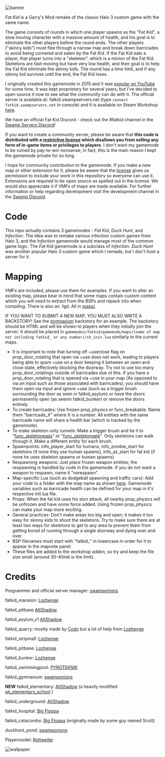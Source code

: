 ![banner](https://swamp.sv/s/fatkid/fatkidbanner.png)

*Fat Kid* is a Garry's Mod remake of the classic Halo 3 custom game with the same name.

The game consists of rounds in which one player spawns as the "Fat Kid", a slow moving character with a massive amount of health, and his goal is to eliminate the other players before the round ends. The other players ("skinny kids") must flee through a narrow map and break down barricades to avoid being cornered and eaten by the Fat Kid. If the Fat Kid eats a player, that player turns into a "skeleton", which is a minion of the Fat Kid. Skeletons are fast-moving but have very low health, and their goal is to help the Fat Kid eliminate the skinny kids. The round has a time limit, and if any skinny kid survives until the end, the Fat Kid loses.

I originally created this gamemode in 2015 and it was [popular on YouTube](https://www.youtube.com/results?search_query=gmod+fat+kid) for some time. It was kept proprietary for several years, but I've decided to open source it now to see what the community can do with it. The official server is available at: fatkid.swampservers.net (type `connect fatkid.swampservers.net` in console) and it is available on Steam Workshop [here](https://steamcommunity.com/sharedfiles/filedetails/?id=2467219933).

We have an official Fat Kid Discord - check out the #fatkid channel in the [Swamp Servers Discord](https://swamp.sv/discord)!

If you want to create a community server, please be aware that **this code is distributed with a [restrictive license](https://github.com/swampservers/fatkid/blob/master/LICENSE) which disallows you from selling any form of in-game items or privileges to players**. I don't want my gamemode to be ruined by pay-to-win nonsense; in fact, this is the main reason I kept the gamemode private for so long.

I hope for community contribution to the gamemode. If you make a new map or other extension for it, please be aware that the [license](https://github.com/swampservers/fatkid/blob/master/LICENSE) gives us permission to include your work in this repository so everyone can use it. Extensions are required to be open source as spelled out in the license. We would also appreciate it if VMFs of maps are made available. For further information or help regarding development visit the development channel in the [Swamp Discord](https://swamp.sv/discord).

# Code

This repo actually contains 3 gamemodes - *Fat Kid*, *Duck Hunt*, and *Infection*. The idea was to remake various infection custom games from Halo 3, and the *Infection* gamemode would manage most of the common game logic. The *Fat Kid* gamemode is a subclass of *Infection*. *Duck Hunt* was another popular Halo 3 custom game which I remade, but I don't host a server for it.

# Mapping

VMFs are included, please use them for examples. If you want to alter an existing map, please bear in mind that some maps contain custom content which you will need to extract from the BSPs and repack into when compiling. There is also an .fgd. All in [maps/](https://github.com/swampservers/fatkid/tree/master/maps).

IF YOU WANT TO SUBMIT A NEW MAP, YOU MUST ALSO WRITE A BACKSTORY! See the [gymnasium](https://github.com/swampservers/fatkid/blob/master/gamemodes/fatkid/gamemode/maps/gymnasium/sh_init.lua) backstory for an example. The backstory should be HTML and will be shown to players when they initially join the server. It should be placed in `gamemodes/fatkid/gamemode/maps/(name of map not including fatkid_ or any number)/sh_init.lua` similarly to the current maps.

- It is important to note that turning off +useclose flag on prop_door_rotating that open via +use does not work, leading to players being able to spam +use on a door keeping it between an open and close state, effectively blocking the doorway. Try not to use too many prop_door_rotatings outside of barricades due ot this. If you have a prop_door_rotating that is opened via +use in your map (As opposed to via an input such as those associated with barricades), you should have them open via input and ignore +use (such as a trigger brush surrounding the door as seen in fatkid_asylum) or have the doors permanently open (as seenin fatkid_bunker) or remove the doors entirely.
- To create barricades: Use frozen prop_physics or func_breakable. Name them "barricade_X" where X is a number. All entities with the same barricade name will share a health bar (which is tracked by the gamemode).
- To make skeleton-only tunnels: Make a trigger brush and tie it to "[func_skeletonpass](https://github.com/swampservers/fatkid/blob/master/gamemodes/fatkid/gamemode/entities/func_skeletonpass.lua)" or "[func_skeletongate](https://github.com/swampservers/fatkid/blob/master/gamemodes/fatkid/gamemode/entities/func_skeletongate.lua)". Only skeletons can walk through it. Make a different entity for each brush.
- Spawnpoints: info_player_start for humans, info_zombie_start for skeletons (if none they use human spawns), info_az_start for fat kid (if none he uses skeleton spawns or human spawns)
- Respawning weapons: Just place frozen weapon entities; the respawning is handled by code in the gamemode. If you do not want a weapon to respawn, name it "norespawn".
- Map-specific Lua (such as dodgeball spawning and traffic cars): Add your code to a folder with the map name as shown [here](https://github.com/swampservers/fatkid/tree/master/gamemodes/fatkid/gamemode/maps). Gamemode variables such as barricade health can be defined for your map in it's respective init.lua file.
- Props: When the fat kid uses his stun attack, all nearby prop_physics will be unfrozen and have some force added. Using frozen prop_physics can make your map more exciting.
- General practices: Don't make areas too big and open; it makes it too easy for skinny kids to shoot the skeletons. Try to make sure there are at least two ways for skeletons to get to any area to prevent them from getting bored of running through a single doorway and dying over and over.
- BSP filenames must start with "fatkid_" in lowercase in order for it to appear in the mapvote panel.
- These files are added to the workshop addon, so try and keep the file size small (around 30-40mb is the limit).

# Credits

Programmer and official server manager: [swamponions](https://steamcommunity.com/id/swamponions/)

fatkid_mansion: [Lozhenge](https://steamcommunity.com/profiles/76561198078133569)

fatkid_pitbase [AltShadow](https://steamcommunity.com/id/altshadow/)

fatkid_asylum_v1 [AltShadow](https://steamcommunity.com/id/altshadow/)

fatkid_quarry: mostly made by [Cody](https://steamcommunity.com/id/codythewrestler) but a lot of help from [Lozhenge](https://steamcommunity.com/profiles/76561198078133569)

fatkid_stripmall: [Lozhenge](https://steamcommunity.com/profiles/76561198078133569)

fatkid_pitbase: [Lozhenge](https://steamcommunity.com/profiles/76561198078133569)

fatkid_bunker: [Lozhenge](https://steamcommunity.com/profiles/76561198078133569)

fatkid_swimmingpool: [PYROTEKNIK](https://steamcommunity.com/id/pyroteknik/)

fatkid_gymnasium: [swamponions](https://steamcommunity.com/id/swamponions/)

**NEW** fatkid_elementary: [AltShadow](https://steamcommunity.com/id/altshadow/) (a heavily modified [ph_elementary_school](https://steamcommunity.com/sharedfiles/filedetails/?id=2461335501) )

fatkid_underground: [AltShadow](https://steamcommunity.com/id/altshadow/)

fatkid_hospital: [Big Floppa](https://steamcommunity.com/id/bigfloppers/)

fatkid_catacombs: [Big Floppa](https://steamcommunity.com/id/bigfloppers/) (originally made by some guy named Scott)

duckhunt_pond: [swamponions](https://steamcommunity.com/id/swamponions/)

Playermodel: [Rottweiler](https://steamcommunity.com/sharedfiles/filedetails/?id=416939663)

![wallpaper](https://swampservers.net/loading/fatkidwallpaper.jpg)
